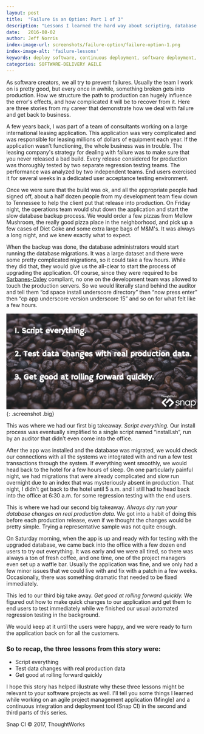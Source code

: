 ```yaml
---
layout: post
title:  "Failure is an Option: Part 1 of 3"
description: "Lessons I learned the hard way about scripting, database migrations, and more."
date:   2016-08-02
author: Jeff Norris
index-image-url: screenshots/failure-option/failure-option-1.png
index-image-alt: 'failure-lessons'
keywords: deploy software, continuous deployment, software deployment, continuous delivery, devops, software testing, scripting, automated testing
categories: SOFTWARE-DELIVERY AGILE
---
```


As software creators, we all try to prevent failures. Usually the team I work on is pretty good, but every once in awhile, something broken gets into production. How we structure the path to production can hugely influence the error's effects, and how complicated it will be to recover from it. Here are three stories from my career that demonstrate how we deal with failure and get back to business.

A few years back, I was part of a team of consultants working on a large international leasing application. This application was very complicated and was responsible for leasing millions of dollars of equipment each year. If the application wasn’t functioning, the whole business was in trouble. The leasing company's strategy for dealing with failure was to make sure that you never released a bad build. Every release considered for production was thoroughly tested by two separate regression testing teams. The performance was analyzed by two independent teams. End users exercised it for several weeks in a dedicated user acceptance testing environment.

Once we were sure that the build was ok, and all the appropriate people had signed off, about a half dozen people from my development team flew down to Tennessee to help the client put that release into production. On Friday night, the operations team would shut down the application and start the slow database backup process. We would order a few pizzas from Mellow Mushroom, the really good pizza place in the neighborhood, and pick up a few cases of Diet Coke and some extra large bags of M&M's. It was always a long night, and we knew exactly what to expect.

When the backup was done, the database administrators would start running the database migrations. It was a large dataset and there were some pretty complicated migrations, so it could take a few hours. While they did that, they would give us the all-clear to start the process of upgrading the application. Of course, since they were required to be [Sarbanes-Oxley](http://www.investopedia.com/terms/s/sarbanesoxleyact.asp) compliant, no one on the development team was allowed to touch the production servers. So we would literally stand behind the auditor and tell them “cd space install underscore directory” then “now press enter” then “cp app underscore version underscore 15” and so on for what felt like a few hours.

![Failure-option-1](/assets/images/screenshots/failure-option/failure-option-1.png){: .screenshot .big}

This was where we had our first big takeaway. *Script everything.* Our install process was eventually simplified to a single script named “install.sh”, run by an auditor that didn’t even come into the office.

After the app was installed and the database was migrated, we would check our connections with all the systems we integrated with and run a few test transactions through the system. If everything went smoothly, we would head back to the hotel for a few hours of sleep. On one particularly painful night, we had migrations that were already complicated and slow run overnight due to an index that was mysteriously absent in production. That night, I didn’t get back to the hotel until 5 a.m. and I still had to head back into the office at 6:30 a.m. for some regression testing with the end users.

This is where we had our second big takeaway. *Always dry run your database changes on real production data.* We got into a habit of doing this before each production release, even if we thought the changes would be pretty simple. Trying a representative sample was not quite enough.

On Saturday morning, when the app is up and ready with for testing with the upgraded database, we came back into the office with a few dozen end users to try out everything. It was early and we were all tired, so there was always a ton of fresh coffee, and one time, one of the project managers even set up a waffle bar. Usually the application was fine, and we only had a few minor issues that we could live with and fix with a patch in a few weeks. Occasionally, there was something dramatic that needed to be fixed immediately.

This led to our third big take away. *Get good at rolling forward quickly.* We figured out how to make quick changes to our application and get them to end users to test immediately while we finished our usual automated regression testing in the background.

We would keep at it until the users were happy, and we were ready to turn the application back on for all the customers.

### So to recap, the three lessons from this story were:

* Script everything
* Test data changes with real production data
* Get good at rolling forward quickly

I hope this story has helped illustrate why these three lessons might be relevant to your software projects as well. I'll tell you some things I learned while working on an agile project management application (Mingle) and a continuous integration and deployment tool (Snap CI) in the second and third parts of this series.

 
Snap CI © 2017, ThoughtWorks

